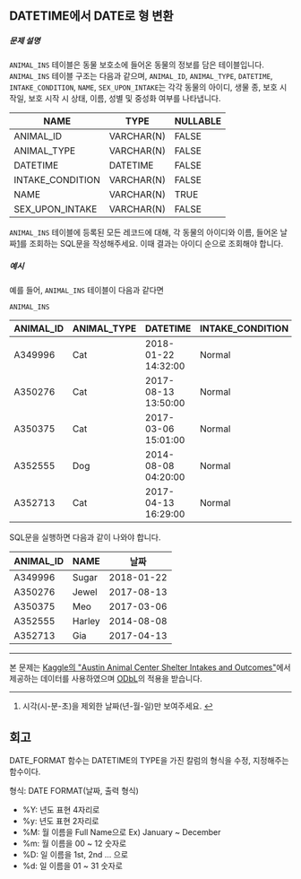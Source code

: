 ## DATETIME에서 DATE로 형 변환

##### 문제 설명

`ANIMAL_INS` 테이블은 동물 보호소에 들어온 동물의 정보를 담은 테이블입니다. `ANIMAL_INS` 테이블 구조는 다음과 같으며, `ANIMAL_ID`, `ANIMAL_TYPE`, `DATETIME`, `INTAKE_CONDITION`, `NAME`, `SEX_UPON_INTAKE`는 각각 동물의 아이디, 생물 종, 보호 시작일, 보호 시작 시 상태, 이름, 성별 및 중성화 여부를 나타냅니다.

| NAME             | TYPE       | NULLABLE |
| ---------------- | ---------- | -------- |
| ANIMAL_ID        | VARCHAR(N) | FALSE    |
| ANIMAL_TYPE      | VARCHAR(N) | FALSE    |
| DATETIME         | DATETIME   | FALSE    |
| INTAKE_CONDITION | VARCHAR(N) | FALSE    |
| NAME             | VARCHAR(N) | TRUE     |
| SEX_UPON_INTAKE  | VARCHAR(N) | FALSE    |

`ANIMAL_INS` 테이블에 등록된 모든 레코드에 대해, 각 동물의 아이디와 이름, 들어온 날짜[1](https://school.programmers.co.kr/learn/courses/30/lessons/59414#fn1)를 조회하는 SQL문을 작성해주세요. 이때 결과는 아이디 순으로 조회해야 합니다.

##### 예시

예를 들어, `ANIMAL_INS` 테이블이 다음과 같다면

```
ANIMAL_INS
```

| ANIMAL_ID | ANIMAL_TYPE | DATETIME            | INTAKE_CONDITION | NAME   | SEX_UPON_INTAKE |
| --------- | ----------- | ------------------- | ---------------- | ------ | --------------- |
| A349996   | Cat         | 2018-01-22 14:32:00 | Normal           | Sugar  | Neutered Male   |
| A350276   | Cat         | 2017-08-13 13:50:00 | Normal           | Jewel  | Spayed Female   |
| A350375   | Cat         | 2017-03-06 15:01:00 | Normal           | Meo    | Neutered Male   |
| A352555   | Dog         | 2014-08-08 04:20:00 | Normal           | Harley | Spayed Female   |
| A352713   | Cat         | 2017-04-13 16:29:00 | Normal           | Gia    | Spayed Female   |

SQL문을 실행하면 다음과 같이 나와야 합니다.

| ANIMAL_ID | NAME   | 날짜       |
| --------- | ------ | ---------- |
| A349996   | Sugar  | 2018-01-22 |
| A350276   | Jewel  | 2017-08-13 |
| A350375   | Meo    | 2017-03-06 |
| A352555   | Harley | 2014-08-08 |
| A352713   | Gia    | 2017-04-13 |

------

본 문제는 [Kaggle의 "Austin Animal Center Shelter Intakes and Outcomes"](https://www.kaggle.com/aaronschlegel/austin-animal-center-shelter-intakes-and-outcomes)에서 제공하는 데이터를 사용하였으며 [ODbL](https://opendatacommons.org/licenses/odbl/1.0/)의 적용을 받습니다.

------

1. 시각(시-분-초)을 제외한 날짜(년-월-일)만 보여주세요. [↩](https://school.programmers.co.kr/learn/courses/30/lessons/59414#fnref1)

## 회고

DATE_FORMAT 함수는 DATETIME의 TYPE을 가진 칼럼의 형식을 수정, 지정해주는 함수이다.

형식: DATE FORMAT(날짜, 출력 형식)

- %Y: 년도 표현 4자리로
- %y: 년도 표현 2자리로
- %M: 월 이름을 Full Name으로 Ex) January ~ December
- %m: 월 이름을 00 ~ 12 숫자로
- %D: 일 이름을 1st, 2nd ... 으로
- %d: 일 이름을 01 ~ 31 숫자로